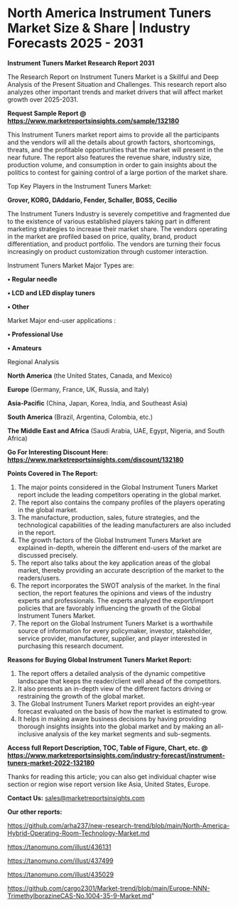 # North America Instrument Tuners Market Size & Share | Industry Forecasts 2025 - 2031

<strong>Instrument Tuners Market Research Report 2031</strong>

The Research Report on Instrument Tuners Market is a Skillful and Deep Analysis of the Present Situation and Challenges. This research report also analyzes other important trends and market drivers that will affect market growth over 2025-2031.

<strong>Request Sample Report @ <a href=https://www.marketreportsinsights.com/sample/132180>https://www.marketreportsinsights.com/sample/132180</a></strong>

This Instrument Tuners market report aims to provide all the participants and the vendors will all the details about growth factors, shortcomings, threats, and the profitable opportunities that the market will present in the near future. The report also features the revenue share, industry size, production volume, and consumption in order to gain insights about the politics to contest for gaining control of a large portion of the market share.

Top Key Players in the Instrument Tuners Market:

<strong>Grover, KORG, DAddario, Fender, Schaller, BOSS, Cecilio</strong>

The Instrument Tuners Industry is severely competitive and fragmented due to the existence of various established players taking part in different marketing strategies to increase their market share. The vendors operating in the market are profiled based on price, quality, brand, product differentiation, and product portfolio. The vendors are turning their focus increasingly on product customization through customer interaction.

Instrument Tuners Market Major Types are:

<strong>• Regular needle

• LCD and LED display tuners

• Other</strong>

Market Major end-user applications :

<strong>• Professional Use

• Amateurs</strong>

Regional Analysis

</u><strong><b>North America</b></strong> (the United States, Canada, and Mexico)

<strong><b>Europe </b></strong>(Germany, France, UK, Russia, and Italy)

<strong><b>Asia-Pacific</b></strong> (China, Japan, Korea, India, and Southeast Asia)

<strong><b>South America</b></strong> (Brazil, Argentina, Colombia, etc.)

<strong><b>The Middle East and Africa</b></strong> (Saudi Arabia, UAE, Egypt, Nigeria, and South Africa)

<strong>Go For Interesting Discount Here: <a href=https://www.marketreportsinsights.com/discount/132180>https://www.marketreportsinsights.com/discount/132180</a></strong>

<strong>Points Covered in The Report:</strong>
<ol>
  <li>The major points considered in the Global Instrument Tuners Market report include the leading competitors operating in the global market.</li>
  <li>The report also contains the company profiles of the players operating in the global market.</li>
  <li>The manufacture, production, sales, future strategies, and the technological capabilities of the leading manufacturers are also included in the report.</li>
  <li>The growth factors of the Global Instrument Tuners Market are explained in-depth, wherein the different end-users of the market are discussed precisely.</li>
  <li>The report also talks about the key application areas of the global market, thereby providing an accurate description of the market to the readers/users.</li>
  <li>The report incorporates the SWOT analysis of the market. In the final section, the report features the opinions and views of the industry experts and professionals. The experts analyzed the export/import policies that are favorably influencing the growth of the Global Instrument Tuners Market.</li>
  <li>The report on the Global Instrument Tuners Market is a worthwhile source of information for every policymaker, investor, stakeholder, service provider, manufacturer, supplier, and player interested in purchasing this research document.</li>
</ol>
<strong>Reasons for Buying Global Instrument Tuners Market Report:</strong>

<ol>
  <li>The report offers a detailed analysis of the dynamic competitive landscape that keeps the reader/client well ahead of the competitors.</li>
  <li>It also presents an in-depth view of the different factors driving or restraining the growth of the global market.</li>
  <li>The Global Instrument Tuners Market report provides an eight-year forecast evaluated on the basis of how the market is estimated to grow.</li>
  <li>It helps in making aware business decisions by having providing thorough insights insights into the global market and by making an all-inclusive analysis of the key market segments and sub-segments.</li>
</ol>
<strong>Access full Report Description, TOC, Table of Figure, Chart, etc. @ <a href=https://www.marketreportsinsights.com/industry-forecast/instrument-tuners-market-2022-132180>https://www.marketreportsinsights.com/industry-forecast/instrument-tuners-market-2022-132180</a></strong>


Thanks for reading this article; you can also get individual chapter wise section or region wise report version like Asia, United States, Europe.

<strong>Contact Us:</strong>
sales@marketreportsinsights.com

<strong>Our other reports:</strong>

<a href=https://github.com/arha237/new-research-trend/blob/main/North-America-Hybrid-Operating-Room-Technology-Market.md>https://github.com/arha237/new-research-trend/blob/main/North-America-Hybrid-Operating-Room-Technology-Market.md</a>

<a href=https://tanomuno.com/illust/436131>https://tanomuno.com/illust/436131</a>

<a href=https://tanomuno.com/illust/437499>https://tanomuno.com/illust/437499</a>

<a href=https://tanomuno.com/illust/435029>https://tanomuno.com/illust/435029</a>

<a href=https://github.com/cargo2301/Market-trend/blob/main/Europe-NNN-TrimethylborazineCAS-No.1004-35-9-Market.md>https://github.com/cargo2301/Market-trend/blob/main/Europe-NNN-TrimethylborazineCAS-No.1004-35-9-Market.md</a>"
